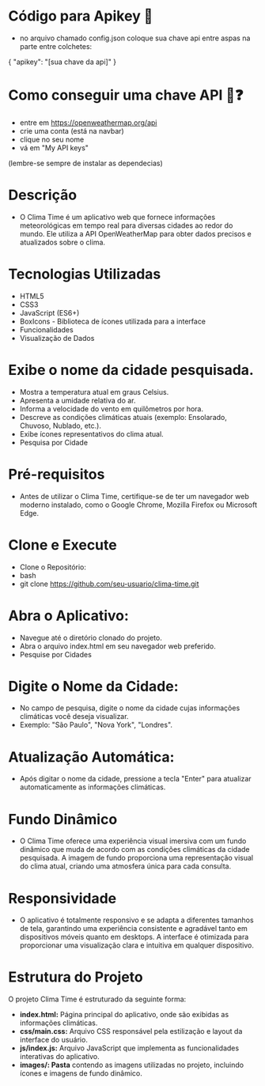 # Código para Apikey 🔑

- no arquivo chamado config.json coloque sua chave api entre aspas na parte entre colchetes:

{
    "apikey": "[sua chave da api]"
}

# Como conseguir uma chave API 🔑❓

- entre em https://openweathermap.org/api
- crie uma conta (está na navbar)
- clique no seu nome 
- vá em "My API keys"

(lembre-se sempre de instalar as dependecias)

# **Descrição**
- O Clima Time é um aplicativo web que fornece informações meteorológicas em tempo real para diversas cidades ao redor do mundo. Ele utiliza a API OpenWeatherMap para obter dados precisos e atualizados sobre o clima.

# **Tecnologias Utilizadas**
- HTML5
- CSS3
- JavaScript (ES6+)
- BoxIcons - Biblioteca de ícones utilizada para a interface
- Funcionalidades
- Visualização de Dados

# **Exibe o nome da cidade pesquisada.**
- Mostra a temperatura atual em graus Celsius.
- Apresenta a umidade relativa do ar.
- Informa a velocidade do vento em quilômetros por hora.
- Descreve as condições climáticas atuais (exemplo: Ensolarado, Chuvoso, Nublado, etc.).
- Exibe ícones representativos do clima atual.
- Pesquisa por Cidade

# **Pré-requisitos**
- Antes de utilizar o Clima Time, certifique-se de ter um navegador web moderno instalado, como o Google Chrome, Mozilla Firefox ou Microsoft Edge.

# **Clone e Execute**
- Clone o Repositório:
- bash
- git clone https://github.com/seu-usuario/clima-time.git

# **Abra o Aplicativo:**
- Navegue até o diretório clonado do projeto.
- Abra o arquivo index.html em seu navegador web preferido.
- Pesquise por Cidades

# **Digite o Nome da Cidade:**
- No campo de pesquisa, digite o nome da cidade cujas informações climáticas você deseja visualizar.
- Exemplo: "São Paulo", "Nova York", "Londres".

# **Atualização Automática:**
- Após digitar o nome da cidade, pressione a tecla "Enter" para atualizar automaticamente as informações climáticas.
  
# **Fundo Dinâmico**
- O Clima Time oferece uma experiência visual imersiva com um fundo dinâmico que muda de acordo com as condições climáticas da cidade pesquisada. A imagem de fundo proporciona uma representação visual do clima atual, criando uma atmosfera única para cada consulta.

# **Responsividade**
- O aplicativo é totalmente responsivo e se adapta a diferentes tamanhos de tela, garantindo uma experiência consistente e agradável tanto em dispositivos móveis quanto em desktops. A interface é otimizada para proporcionar uma visualização clara e intuitiva em qualquer dispositivo.

# **Estrutura do Projeto**
  O projeto Clima Time é estruturado da seguinte forma:

- **index.html:** Página principal do aplicativo, onde são exibidas as informações climáticas.
- **css/main.css:** Arquivo CSS responsável pela estilização e layout da interface do usuário.
- **js/index.js:** Arquivo JavaScript que implementa as funcionalidades interativas do aplicativo.
- **images/: Pasta** contendo as imagens utilizadas no projeto, incluindo ícones e imagens de fundo dinâmico.
